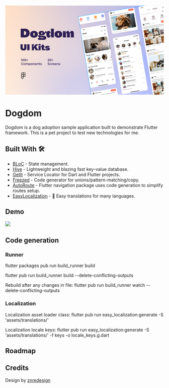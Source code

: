 ![](art/cover.png)
# Dogdom

Dogdom is a dog adoption sample application built to demonstrate Flutter framework.
This is a pet project to test new technologies for me.

## Built With 🛠
- [BLoC](https://pub.dev/packages/flutter_bloc) - State management.
- [Hive](https://pub.dev/packages/hive) - Lightweight and blazing fast key-value database.
- [GetIt](https://pub.dev/packages/get_it) - Service Locator for Dart and Flutter projects.
- [Freezed](https://pub.dev/packages/freezed) - Code generator for unions/pattern-matching/copy.
- [AutoRoute](https://pub.dev/packages/auto_route) - Flutter navigation package uses code generation to simplify routes setup.
- [EasyLocalization](https://pub.dev/packages/easy_localization) - 🚀 Easy translations for many languages.

## Demo

<img src="/art/demo.gif" width=260/>

## Code generation

### Runner

flutter packages pub run build_runner build

flutter pub run build_runner build --delete-conflicting-outputs

Rebuild after any changes in file:
flutter pub run build_runner watch --delete-conflicting-outputs

### Localization

Localization asset loader class:
flutter pub run easy_localization:generate -S 'assets/translations/'

Localization locale keys:
flutter pub run easy_localization:generate -S 'assets/translations/' -f keys -o locale_keys.g.dart

## Roadmap

## Credits

Design by [znredesign](https://www.behance.net/znredesign)

